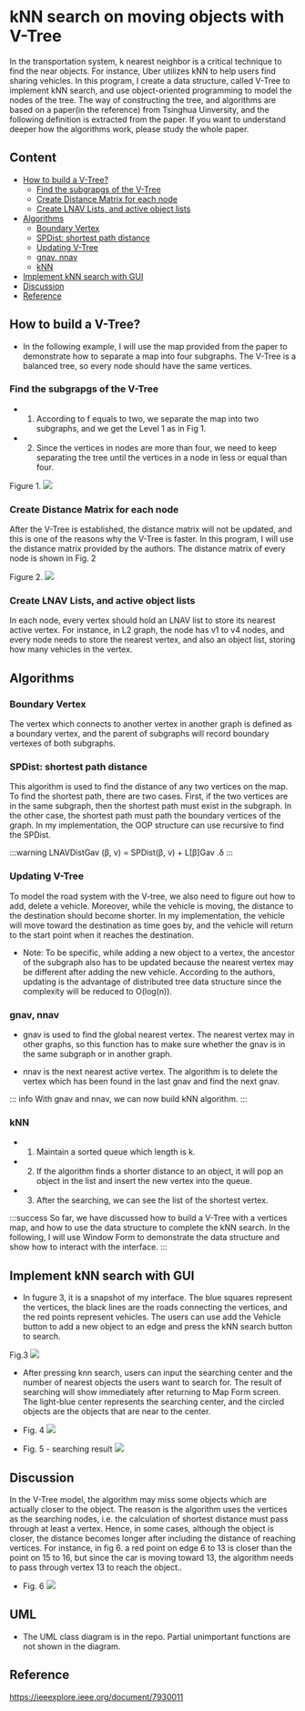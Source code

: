 # kNN search on moving objects with V-Tree

<p>In the transportation system, k nearest neighbor is a critical technique to find the near objects. For instance, Uber utilizes kNN to help users find sharing vehicles. In this program, I create a data structure, called V-Tree to implement kNN search, and use object-oriented programming to model the nodes of the tree. The way of constructing the tree, and algorithms are based on a paper(in the reference) from Tsinghua Uinversity, and the following definition is extracted from the paper. If you want to understand deeper how the algorithms work, please study the whole paper.</p>

## Content
- [How to build a V-Tree?](#how-to-build-a-v-tree-)
  * [Find the subgrapgs of the V-Tree](#find-the-subgrapgs-of-the-v-tree)
  * [Create Distance Matrix for each node](#create-distance-matrix-for-each-node)
  * [Create LNAV Lists, and active object lists](#create-lnav-lists--and-active-object-lists)
- [Algorithms](#algorithms)
  * [Boundary Vertex](#boundary-vertex)
  * [SPDist: shortest path distance](#spdist--shortest-path-distance)
  * [Updating V-Tree](#updating-v-tree)
  * [gnav, nnav](#gnav--nnav)
  * [kNN](#knn)
- [Implement kNN search with GUI](#implement-knn-search-with-gui)
- [Discussion](#discussion)
- [Reference](#reference)


## How to build a V-Tree?

- In the following example, I will use the map provided from the paper to demonstrate how to separate a map into four subgraphs. The V-Tree is a balanced tree, so every node should have the same vertices.

### Find the subgrapgs of the V-Tree

- 1. According to f equals to two, we separate the map into two subgraphs, and we get the Level 1 as in Fig 1.

- 2. Since the vertices in nodes are more than four, we need to keep separating the tree until the vertices in a node in less or equal than four.

Figure 1.
![](https://i.imgur.com/cSGyeQv.png)



### Create Distance Matrix for each node

<p>After the V-Tree is established, the distance matrix will not be updated, and this is one of the reasons why the V-Tree is faster. In this program, I will use the distance matrix provided by the authors. The distance matrix of every node is shown in Fig. 2</p>

Figure 2.
![](https://i.imgur.com/38zpafe.png)


### Create LNAV Lists, and active object lists

<p>In each node, every vertex should hold an LNAV list to store its nearest active vertex. For instance, in L2 graph, the node has v1 to v4 nodes, and every node needs to store the nearest vertex, and also an object list, storing how many vehicles in the vertex.</p>


## Algorithms

### Boundary Vertex
<p>The vertex which connects to another vertex in another graph is defined as a boundary vertex, and the parent of subgraphs will record boundary vertexes of both subgraphs.</p>

### SPDist: shortest path distance
<p>This algorithm is used to find the distance of any two vertices on the map. To find the shortest path, there are two cases. First, if the two vertices are in the same subgraph, then the shortest path must exist in the subgraph. In the other case, the shortest path must path the boundary vertices of the graph. In my implementation, the OOP structure can use recursive to find the SPDist.</p>

:::warning
LNAVDistGav (β, v) = SPDist(β, v) + L[β]Gav .δ
:::


### Updating V-Tree
<p>To model the road system with the V-tree, we also need to figure out how to add, delete a vehicle. Moreover, while the vehicle is moving, the distance to the destination should become shorter. In my implementation, the vehicle will move toward the destination as time goes by, and the vehicle will return to the start point when it reaches the destination.</p>

- Note: To be specific, while adding a new object to a vertex, the ancestor of the subgraph also has to be updated because the nearest vertex may be different after adding the new vehicle. According to the authors, updating is the advantage of distributed tree data structure since the complexity will be reduced to O(log(n)).

### gnav, nnav
- gnav is used to find the global nearest vertex. The nearest vertex may in other graphs, so this function has to make sure whether the gnav is in the same subgraph or in another graph.

- nnav is the next nearest active vertex. The algorithm is to delete the vertex which has been found in the last gnav and find the next gnav.

::: info
With gnav and nnav, we can now build kNN algorithm.
:::

### kNN

- 1. Maintain a sorted queue which length is k.

- 2. If the algorithm finds a shorter distance to an object, it will pop an object in the list and insert the new vertex into the queue.

- 3. After the searching, we can see the list of the shortest vertex.

:::success
So far, we have discussed how to build a V-Tree with a vertices map, and how to use the data structure to complete the kNN search. In the following, I will use Window Form to demonstrate the data structure and show how to interact with the interface.
:::

## Implement kNN search with GUI

- In fugure 3, it is a snapshot of my interface. The blue squares represent the vertices, the black lines are the roads connecting the vertices, and the red points represent vehicles. The users can use add the Vehicle button to add a new object to an edge and press the kNN search button to search.

Fig.3
![](https://i.imgur.com/9v3r2ki.png)


- After pressing knn search, users can input the searching center and the number of nearest objects the users want to search for. The result of searching will show immediately after returning to Map Form screen. The light-blue center represents the searching center, and the circled objects are the objects that are near to the center.




- Fig. 4
 ![](https://i.imgur.com/hYD4cf0.png)

- Fig. 5 - searching result
 ![](https://i.imgur.com/L0dP9CQ.png)

 ## Discussion

 <p>In the V-Tree model, the algorithm may miss some objects which are actually closer to the object. The reason is the algorithm uses the vertices as the searching nodes, i.e. the calculation of shortest distance must pass through at least a vertex. Hence, in some cases, although the object is closer, the distance becomes longer after including the distance of reaching vertices. For instance, in fig 6. a red point on edge 6 to 13 is closer than the point on 15 to 16, but since the car is moving toward 13, the algorithm needs to pass through vertex 13 to reach the object..</p>



- Fig. 6
![](https://i.imgur.com/NbyJupy.png)

## UML
- The UML class diagram is in the repo. Partial unimportant functions are not shown in the diagram.
## Reference
https://ieeexplore.ieee.org/document/7930011
